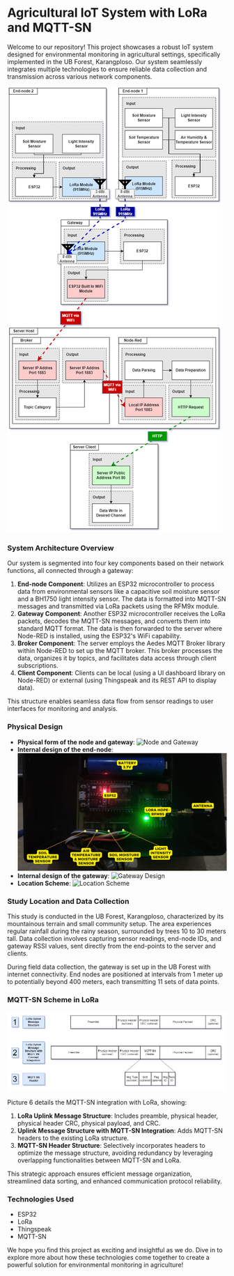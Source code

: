 # Agricultural IoT System with LoRa and MQTT-SN

Welcome to our repository! This project showcases a robust IoT system designed for environmental monitoring in agricultural settings, specifically implemented in the UB Forest, Karangploso. Our system seamlessly integrates multiple technologies to ensure reliable data collection and transmission across various network components.

![System Architecture](1.png)

### System Architecture Overview
Our system is segmented into four key components based on their network functions, all connected through a gateway:
1. **End-node Component**: Utilizes an ESP32 microcontroller to process data from environmental sensors like a capacitive soil moisture sensor and a BH1750 light intensity sensor. The data is formatted into MQTT-SN messages and transmitted via LoRa packets using the RFM9x module.
2. **Gateway Component**: Another ESP32 microcontroller receives the LoRa packets, decodes the MQTT-SN messages, and converts them into standard MQTT format. The data is then forwarded to the server where Node-RED is installed, using the ESP32's WiFi capability.
3. **Broker Component**: The server employs the Aedes MQTT Broker library within Node-RED to set up the MQTT broker. This broker processes the data, organizes it by topics, and facilitates data access through client subscriptions.
4. **Client Component**: Clients can be local (using a UI dashboard library on Node-RED) or external (using Thingspeak and its REST API to display data).

This structure enables seamless data flow from sensor readings to user interfaces for monitoring and analysis.

### Physical Design
- **Physical form of the node and gateway**: 
  ![Node and Gateway](2.png)
- **Internal design of the end-node**: 
  ![End-node Design](3.png)
- **Internal design of the gateway**: 
  ![Gateway Design](4.png)
- **Location Scheme**: 
  ![Location Scheme](5.jpg)

### Study Location and Data Collection
This study is conducted in the UB Forest, Karangploso, characterized by its mountainous terrain and small community setup. The area experiences regular rainfall during the rainy season, surrounded by trees 10 to 30 meters tall. Data collection involves capturing sensor readings, end-node IDs, and gateway RSSI values, sent directly from the end-points to the server and clients.

During field data collection, the gateway is set up in the UB Forest with internet connectivity. End nodes are positioned at intervals from 1 meter up to potentially beyond 400 meters, each transmitting 11 sets of data points.

### MQTT-SN Scheme in LoRa
![MQTT-SN Scheme](6.png)

Picture 6 details the MQTT-SN integration with LoRa, showing:
1. **LoRa Uplink Message Structure**: Includes preamble, physical header, physical header CRC, physical payload, and CRC.
2. **Uplink Message Structure with MQTT-SN Integration**: Adds MQTT-SN headers to the existing LoRa structure.
3. **MQTT-SN Header Structure**: Selectively incorporates headers to optimize the message structure, avoiding redundancy by leveraging overlapping functionalities between MQTT-SN and LoRa.

This strategic approach ensures efficient message organization, streamlined data sorting, and enhanced communication protocol reliability.

### Technologies Used
- ESP32
- LoRa
- Thingspeak
- MQTT-SN

We hope you find this project as exciting and insightful as we do. Dive in to explore more about how these technologies come together to create a powerful solution for environmental monitoring in agriculture!
